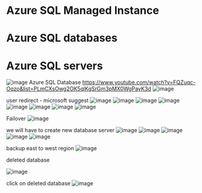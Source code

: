 <h1>Azure SQL Managed Instance</h1>
<h1>Azure SQL databases</h1>
<h1>Azure SQL servers</h1>

![image](https://user-images.githubusercontent.com/43515480/236622109-33224675-f133-4750-9d53-d853e0c5b0ef.png)
Azure SQL Database
https://www.youtube.com/watch?v=FQZuqc-Oqzo&list=PLmCXsOwg2OK5qlKgSrGm3pMX0WgPayK3d
![image](https://user-images.githubusercontent.com/43515480/236627838-13bbcfe8-ed19-47bf-884e-5c126b7ce2f8.png)


user redirect - microsoft suggest
![image](https://user-images.githubusercontent.com/43515480/236628923-df503063-41c8-44ea-9701-98875b53cf5a.png)
![image](https://user-images.githubusercontent.com/43515480/236628956-3a0b292c-798d-4384-9584-a92d3ae3b5ef.png)
![image](https://user-images.githubusercontent.com/43515480/236630335-71e14830-f111-4378-a827-705c092afdb5.png)
![image](https://user-images.githubusercontent.com/43515480/236630479-09159b5a-e0cb-4dec-a64f-b7ff5d0a840f.png)
![image](https://user-images.githubusercontent.com/43515480/236630581-0d0a05e0-1dab-497e-95a2-e576b49817a0.png)
![image](https://user-images.githubusercontent.com/43515480/236630683-9299022a-a827-462a-b88b-82fed31b560e.png)
![image](https://user-images.githubusercontent.com/43515480/236630790-e9bb628a-ae45-4c1d-96d4-175914fa3a8a.png)
![image](https://user-images.githubusercontent.com/43515480/236631514-511a9f33-e631-49ab-af28-80194a16e307.png)

Failover
![image](https://user-images.githubusercontent.com/43515480/236631858-dd12d980-6f94-41db-85da-709c27b95229.png)

we will have to create new database server
![image](https://user-images.githubusercontent.com/43515480/236631926-cdfe5d0d-0eb1-4c1b-86ac-a86080f11f55.png)
![image](https://user-images.githubusercontent.com/43515480/236632032-aa4f79cf-86fe-444c-a281-679714c9e507.png)
![image](https://user-images.githubusercontent.com/43515480/236632110-ee0867cb-6308-4ee0-a389-d24f9c50369e.png)
![image](https://user-images.githubusercontent.com/43515480/236632120-f7eeab2f-a5a8-4966-bd10-d168cef18e5d.png)
![image](https://user-images.githubusercontent.com/43515480/236632441-216021ba-c3b9-450e-96d4-ceefb37b4645.png)

backup east to west region
![image](https://user-images.githubusercontent.com/43515480/236635022-d930df9e-0eaf-438b-a286-df07dfd316d8.png)

deleted database

![image](https://user-images.githubusercontent.com/43515480/236635072-902d567e-d55c-4593-881c-d103581db7ad.png)

click on deleted database
![image](https://user-images.githubusercontent.com/43515480/236635098-c201b914-9b56-4d13-a268-3e932b40a0ba.png)


